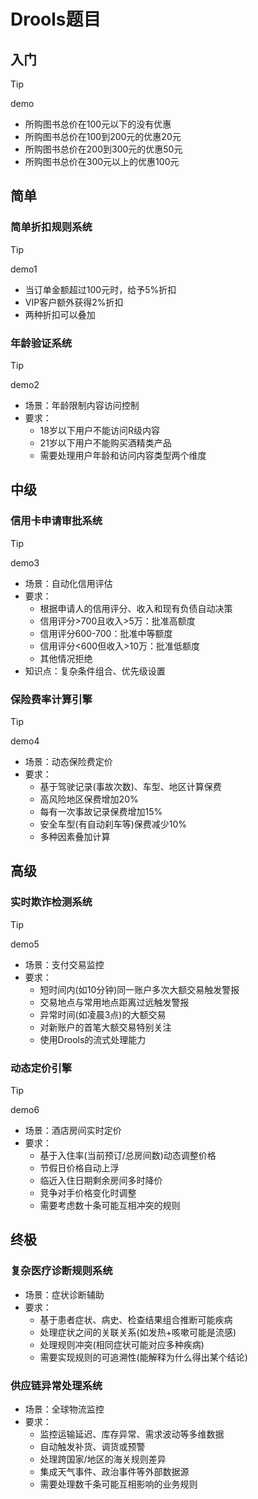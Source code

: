 # Drools题目

## 入门

> [!TIP]
>
> demo

- 所购图书总价在100元以下的没有优惠
- 所购图书总价在100到200元的优惠20元
- 所购图书总价在200到300元的优惠50元
- 所购图书总价在300元以上的优惠100元

## 简单

### 简单折扣规则系统

> [!TIP]
>
> demo1

* 当订单金额超过100元时，给予5%折扣
* VIP客户额外获得2%折扣
* 两种折扣可以叠加

### 年龄验证系统

> [!TIP]
>
> demo2

- 场景：年龄限制内容访问控制
- 要求：
  - 18岁以下用户不能访问R级内容
  - 21岁以下用户不能购买酒精类产品
  - 需要处理用户年龄和访问内容类型两个维度

## 中级

### 信用卡申请审批系统

> [!TIP]
>
> demo3

- 场景：自动化信用评估
- 要求：
  - 根据申请人的信用评分、收入和现有负债自动决策
  - 信用评分>700且收入>5万：批准高额度
  - 信用评分600-700：批准中等额度
  - 信用评分<600但收入>10万：批准低额度
  - 其他情况拒绝
- 知识点：复杂条件组合、优先级设置

### 保险费率计算引擎

> [!TIP]
>
> demo4

- 场景：动态保险费定价
- 要求：
  - 基于驾驶记录(事故次数)、车型、地区计算保费
  - 高风险地区保费增加20%
  - 每有一次事故记录保费增加15%
  - 安全车型(有自动刹车等)保费减少10%
  - 多种因素叠加计算

## 高级

### 实时欺诈检测系统

> [!TIP]
>
> demo5

- 场景：支付交易监控
- 要求：
  - 短时间内(如10分钟)同一账户多次大额交易触发警报
  - 交易地点与常用地点距离过远触发警报
  - 异常时间(如凌晨3点)的大额交易
  - 对新账户的首笔大额交易特别关注
  - 使用Drools的流式处理能力

### 动态定价引擎

> [!TIP]
>
> demo6

- 场景：酒店房间实时定价
- 要求：
  - 基于入住率(当前预订/总房间数)动态调整价格
  - 节假日价格自动上浮
  - 临近入住日期剩余房间多时降价
  - 竞争对手价格变化时调整
  - 需要考虑数十条可能互相冲突的规则

## 终极

### 复杂医疗诊断规则系统

- 场景：症状诊断辅助
- 要求：
  - 基于患者症状、病史、检查结果组合推断可能疾病
  - 处理症状之间的关联关系(如发热+咳嗽可能是流感)
  - 处理规则冲突(相同症状可能对应多种疾病)
  - 需要实现规则的可追溯性(能解释为什么得出某个结论)

### 供应链异常处理系统

- 场景：全球物流监控
- 要求：
  - 监控运输延迟、库存异常、需求波动等多维数据
  - 自动触发补货、调货或预警
  - 处理跨国家/地区的海关规则差异
  - 集成天气事件、政治事件等外部数据源
  - 需要处理数千条可能互相影响的业务规则